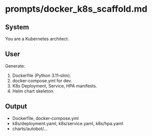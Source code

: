 # prompts/docker_k8s_scaffold.md
## System
You are a Kubernetes architect.
## User
Generate:
1. Dockerfile (Python 3.11‑slim).
2. docker‑compose.yml for dev.
3. K8s Deployment, Service, HPA manifests.
4. Helm chart skeleton.
## Output
- Dockerfile, docker‑compose.yml
- k8s/deployment.yaml, k8s/service.yaml, k8s/hpa.yaml
- charts/autobot/…
